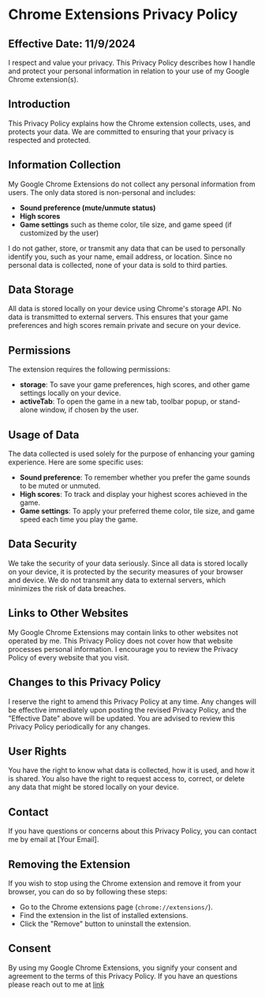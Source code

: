 # Chrome Extensions Privacy Policy
## Effective Date: 11/9/2024

I respect and value your privacy. This Privacy Policy describes how I handle and protect your personal information in relation to your use of my Google Chrome extension(s).

## Introduction
This Privacy Policy explains how the Chrome extension collects, uses, and protects your data. We are committed to ensuring that your privacy is respected and protected.

## Information Collection
My Google Chrome Extensions do not collect any personal information from users. The only data stored is non-personal and includes:

- **Sound preference (mute/unmute status)**
- **High scores**
- **Game settings** such as theme color, tile size, and game speed (if customized by the user)

I do not gather, store, or transmit any data that can be used to personally identify you, such as your name, email address, or location. Since no personal data is collected, none of your data is sold to third parties.

## Data Storage
All data is stored locally on your device using Chrome's storage API. No data is transmitted to external servers. This ensures that your game preferences and high scores remain private and secure on your device.

## Permissions
The extension requires the following permissions:

- **storage**: To save your game preferences, high scores, and other game settings locally on your device.
- **activeTab**: To open the game in a new tab, toolbar popup, or stand-alone window, if chosen by the user.

## Usage of Data
The data collected is used solely for the purpose of enhancing your gaming experience. Here are some specific uses:

- **Sound preference**: To remember whether you prefer the game sounds to be muted or unmuted.
- **High scores**: To track and display your highest scores achieved in the game.
- **Game settings**: To apply your preferred theme color, tile size, and game speed each time you play the game.

## Data Security
We take the security of your data seriously. Since all data is stored locally on your device, it is protected by the security measures of your browser and device. We do not transmit any data to external servers, which minimizes the risk of data breaches.

## Links to Other Websites
My Google Chrome Extensions may contain links to other websites not operated by me. This Privacy Policy does not cover how that website processes personal information. I encourage you to review the Privacy Policy of every website that you visit.

## Changes to this Privacy Policy
I reserve the right to amend this Privacy Policy at any time. Any changes will be effective immediately upon posting the revised Privacy Policy, and the "Effective Date" above will be updated. You are advised to review this Privacy Policy periodically for any changes.

## User Rights
You have the right to know what data is collected, how it is used, and how it is shared. You also have the right to request access to, correct, or delete any data that might be stored locally on your device.

## Contact
If you have questions or concerns about this Privacy Policy, you can contact me by email at [Your Email].

## Removing the Extension
If you wish to stop using the Chrome extension and remove it from your browser, you can do so by following these steps:

- Go to the Chrome extensions page (`chrome://extensions/`).
- Find the extension in the list of installed extensions.
- Click the "Remove" button to uninstall the extension.

## Consent
By using my Google Chrome Extensions, you signify your consent and agreement to the terms of this Privacy Policy. If you have an questions please reach out to me at [link](mbhat@alumni.cmu.edu)

